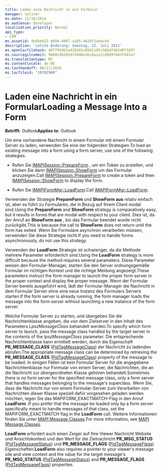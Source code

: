 ```yaml
---
title: Laden eine Nachricht in ein Formular
manager: soliver
ms.date: 11/16/2014
ms.audience: Developer
localization_priority: Normal
api_type:
- COM
ms.assetid: 4bdbe021-d694-4967-a105-4b24f1eebc44
description: 'Letzte Änderung: Samstag, 23. Juli 2011'
ms.openlocfilehash: d677958b1a429201c05b5195c58bd7462d0f3d37
ms.sourcegitcommit: 9d60cd82b5413446e5bc8ace2cd689f683fb41a7
ms.translationtype: MT
ms.contentlocale: de-DE
ms.lasthandoff: 06/11/2018
ms.locfileid: "19792900"
---
```

# <a name="loading-a-message-into-a-form"></a><span data-ttu-id="40de3-103">Laden eine Nachricht in ein Formular</span><span class="sxs-lookup"><span data-stu-id="40de3-103">Loading a Message Into a Form</span></span>

  
  
<span data-ttu-id="40de3-104">**Betrifft**: Outlook</span><span class="sxs-lookup"><span data-stu-id="40de3-104">**Applies to**: Outlook</span></span> 
  
<span data-ttu-id="40de3-105">Um eine vorhandene Nachricht in einem Formular mit einem Formular Server zu laden, verwenden Sie eine der folgenden Strategien.</span><span class="sxs-lookup"><span data-stu-id="40de3-105">To load an existing message into a form using a form server, use one of the following strategies.</span></span>
  
- <span data-ttu-id="40de3-106">Rufen Sie [IMAPISession::PrepareForm](imapisession-prepareform.md) , um ein Token zu erstellen, und klicken Sie dann [IMAPISession::ShowForm](imapisession-showform.md) um das Formular anzuzeigen.</span><span class="sxs-lookup"><span data-stu-id="40de3-106">Call [IMAPISession::PrepareForm](imapisession-prepareform.md) to create a token and then [IMAPISession::ShowForm](imapisession-showform.md) to display the form.</span></span> 
    
- <span data-ttu-id="40de3-107">Rufen Sie [IMAPIFormMgr::LoadForm](imapiformmgr-loadform.md).</span><span class="sxs-lookup"><span data-stu-id="40de3-107">Call [IMAPIFormMgr::LoadForm](imapiformmgr-loadform.md).</span></span> 
    
<span data-ttu-id="40de3-108">Verwenden der Strategie **PrepareForm** und **ShowForm aus** relativ einfach ist, aber es führt zu Formularen, die in Bezug auf Ihrem Client modal sind.</span><span class="sxs-lookup"><span data-stu-id="40de3-108">Using the **PrepareForm** and **ShowForm** strategy is comparatively easy, but it results in forms that are modal with respect to your client.</span></span> <span data-ttu-id="40de3-109">Dies ist, da der Anruf an **ShowForm aus** , bis das Formular beendet wurde nicht zurückgibt.</span><span class="sxs-lookup"><span data-stu-id="40de3-109">This is because the call to **ShowForm** does not return until the form has exited.</span></span> <span data-ttu-id="40de3-110">Wenn Sie Formulare asynchron verarbeiten müssen, verwenden Sie diese Strategie nicht.</span><span class="sxs-lookup"><span data-stu-id="40de3-110">If you need to handle forms asynchronously, do not use this strategy.</span></span> 
  
<span data-ttu-id="40de3-111">Verwenden der **LoadForm** Strategie ist schwieriger, da die Methode mehrere Parameter erforderlich sind.</span><span class="sxs-lookup"><span data-stu-id="40de3-111">Using the **LoadForm** strategy is more difficult because the method requires several parameters.</span></span> <span data-ttu-id="40de3-112">Diese Parameter weisen den Formular-Manager, starten Sie den Server ordnungsgemäße Formular im richtigen Kontext und die richtige Meldung angezeigt.</span><span class="sxs-lookup"><span data-stu-id="40de3-112">These parameters instruct the form manager to launch the proper form server in the proper context and display the proper message.</span></span> <span data-ttu-id="40de3-113">Wenn der Formular Server bereits ausgeführt wird, lädt der Formular-Manager die Nachricht in dem Formular Server ohne eine neue Instanz des Formulars Servers starten.</span><span class="sxs-lookup"><span data-stu-id="40de3-113">If the form server is already running, the form manager loads the message into the form server without launching a new instance of the form server.</span></span> 
  
<span data-ttu-id="40de3-114">Welche Formular Server zu starten, und übergeben Sie die Nachrichtenklasse angeben, die von dem Zielserver in den Inhalt des Parameters _LpszMessageClass_ behandelt werden.</span><span class="sxs-lookup"><span data-stu-id="40de3-114">To specify which form server to launch, pass the message class handled by the target server in the contents of the  _lpszMessageClass_ parameter.</span></span> <span data-ttu-id="40de3-115">Die entsprechende Nachrichtenklasse kann ermittelt werden, durch die Eigenschaft **PR_MESSAGE_CLASS** ([PidTagMessageClass](pidtagmessageclass-canonical-property.md)) der Nachricht zu ladenden abrufen.</span><span class="sxs-lookup"><span data-stu-id="40de3-115">The appropriate message class can be determined by retrieving the **PR_MESSAGE_CLASS** ([PidTagMessageClass](pidtagmessageclass-canonical-property.md)) property of the message to be loaded.</span></span> <span data-ttu-id="40de3-116">In einigen Fällen ist kein Formular Server für die angegebene Nachrichtenklasse nur Formular von einem Server, die Nachrichten, die an die Nachricht zur übergeordneten Klasse gehören behandelt.</span><span class="sxs-lookup"><span data-stu-id="40de3-116">Sometimes there is no form server for the specified message class, only a form server that handles messages belonging to the message's superclass.</span></span> <span data-ttu-id="40de3-117">Wenn Sie, dass die Nachricht nur von einem Formular-Server zum Verarbeiten von Nachrichten dieser Klasse speziell dafür vorgesehen geladen werden möchten, legen Sie das MAPIFORM_EXACTMATCH-Flag in den Anruf **LoadForm** .</span><span class="sxs-lookup"><span data-stu-id="40de3-117">If you prefer that the message be loaded only by a form server specifically meant to handle messages of that class, set the MAPIFORM_EXACTMATCH flag in the **LoadForm** call.</span></span> <span data-ttu-id="40de3-118">Weitere Informationen finden Sie unter [MAPI Message Classes](mapi-message-classes.md).</span><span class="sxs-lookup"><span data-stu-id="40de3-118">For more information, see [MAPI Message Classes](mapi-message-classes.md).</span></span>
  
 <span data-ttu-id="40de3-119">**LoadForm** erfordert auch einen Zeiger auf Ihre Viewer Nachricht Website und Ansichtskontext und den Wert für die Zielnachricht **PR_MSG_STATUS** ([PidTagMessageStatus](pidtagmessagestatus-canonical-property.md)) und **PR_MESSAGE_FLAGS** ([PidTagMessageFlags](pidtagmessageflags-canonical-property.md)) Eigenschaften.</span><span class="sxs-lookup"><span data-stu-id="40de3-119">**LoadForm** also requires a pointer to your viewer's message site and view context and the value for the target message's **PR_MSG_STATUS** ([PidTagMessageStatus](pidtagmessagestatus-canonical-property.md)) and **PR_MESSAGE_FLAGS** ([PidTagMessageFlags](pidtagmessageflags-canonical-property.md)) properties.</span></span>
  

